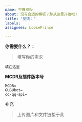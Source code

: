 ```yaml
---
name: 空白模板
about: 没有合适的模板？那从这里开始吧！
title: "反馈："
labels: 
assignees: LoosePrince

---
```


<!-- 从这里开始吧！ -->

 **你需要什么？：**
> 填写你的需求
```
填在这里
```

**MCDR及插件版本号**
 
 ```
 MCDR=
 GUGUbot=
cq-qq-api=
 ```

补充
 > 上传图片和文件链接于此

